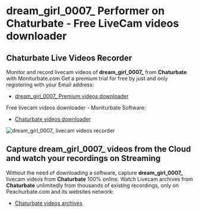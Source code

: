 # dream_girl_0007_ Performer on Chaturbate - Free LiveCam videos downloader

## Chaturbate Live Videos Recorder

Monitor and record livecam videos of **dream_girl_0007_** from **Chaturbate** with Moniturbate.com
Get a premium trial for free by just and only registering with your Email address:
* [dream_girl_0007_ Premium videos downloader](https://moniturbate.com/request-demo-licence-key.html)

Free livecam videos downloader - Moniturbate Software:
* [Chaturbate videos downloader](https://moniturbate.com/moniturbate-download-software.html)

![dream_girl_0007_ livecam videos recorder](https://peachurnet.com/templates/moniturbate-software.png)


## Capture dream_girl_0007_ videos from the Cloud and watch your recordings on Streaming

Without the need of downloading a software, capture **dream_girl_0007_** livecam videos from **Chaturbate** 100% online.
Watch Livecam archives from **Chaturbate** unlimitedly from thousands of existing recordings, only on Peachurbate.com and its websites network:
* [Chaturbate videos archives](https://peachurnet.com/)